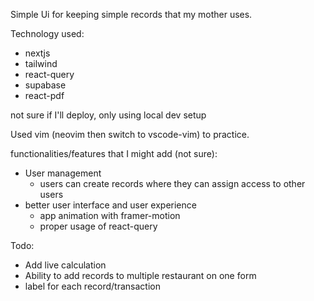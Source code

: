 Simple Ui for keeping simple records that my mother uses.

Technology used:

- nextjs
- tailwind
- react-query
- supabase
- react-pdf

not sure if I'll deploy, only using local dev setup

Used vim (neovim then switch to vscode-vim) to practice.

functionalities/features that I might add (not sure):

- User management
  - users can create records where they can assign access to other users
- better user interface and user experience
  - app animation with framer-motion
  - proper usage of react-query

Todo:

- Add live calculation
- Ability to add records to multiple restaurant on one form
- label for each record/transaction
